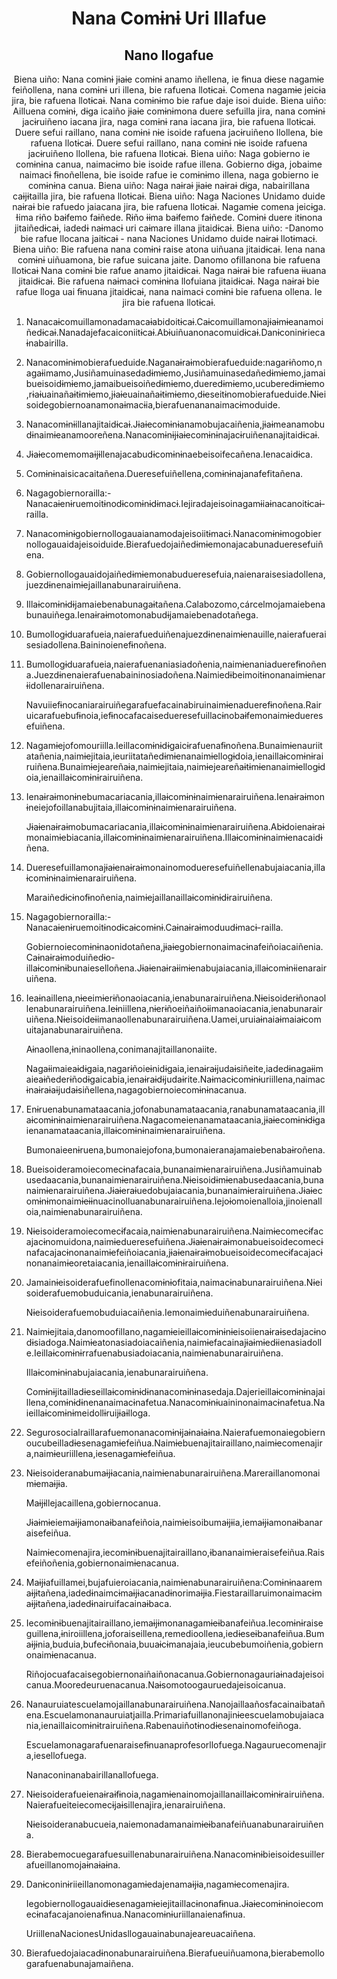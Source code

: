 <h1 align='center'>Nana Comɨnɨ Uri Illafue</h1>
<h2 align='center'>Nano llogafue</h2>
<p align='center'>Biena uiño: Nana comɨnɨ jɨaɨe comɨnɨ anamo iñellena, ie fɨnua dɨese nagamɨe feiñollena, nana comɨnɨ uri illena, bie rafuena llotɨcaɨ. Comena nagamɨe jeicɨa jira, bie rafuena llotɨcaɨ. Nana comɨnɨmo bie rafue daje isoi duide.
Biena uiño: Ailluena comɨnɨ, dɨga icaiño jɨaɨe comɨnɨmona duere sefuilla jira, nana comɨnɨ jacɨruiñeno iacana jira, naga comɨnɨ rana iacana jira, bie rafuena llotɨcaɨ. Duere sefui raillano, nana comɨnɨ nɨe isoide rafuena jacɨruiñeno llollena, bie rafuena llotɨcaɨ. Duere sefui raillano, nana comɨnɨ nɨe isoide rafuena jacɨruiñeno llollena, bie rafuena llotɨcaɨ.
Biena uiño: Naga gobierno ie comɨnɨna canua, naimacɨmo bie isoide rafue illena. Gobierno dɨga, jobaime naimacɨ fɨnoñellena, bie isoide rafue ie comɨnɨmo illena, naga gobierno ie comɨnɨna canua.
Biena uiño: Naga naɨraɨ jɨaɨe naɨraɨ dɨga, nabairillana caɨjɨtailla jira, bie rafuena llotɨcaɨ.
Biena uiño: Naga Naciones Unidamo duide naɨraɨ bie rafuedo jaiacana jira, bie rafuena llotɨcaɨ. Nagamɨe comena jeicɨga. Ɨima rɨño baɨfemo faɨñede. Rɨño ɨɨma baɨfemo faɨñede. Comɨnɨ duere itɨnona jitaiñedɨcaɨ, iadedɨ naɨmacɨ uri caɨmare illana jitaidɨcaɨ.
Biena uiño: -Danomo bie rafue llocana jaitɨcaɨ - nana Naciones Unidamo duide naɨraɨ llotɨmacɨ.
Biena uiño: Bie rafuena nana comɨnɨ raise atona uiñuana jitaidɨcaɨ. Iena nana comɨnɨ uiñuamona, bie rafue suicana jaite.
Danomo ofillanona bie rafuena llotɨcaɨ
Nana comɨnɨ bie rafue anamo jitaidɨcaɨ. Naga naɨraɨ bie rafuena ɨɨuana jitaidɨcaɨ. Bie rafuena naɨmacɨ comɨnɨna llofuiana jitaidɨcaɨ. Naga naɨraɨ bie rafue lloga uai fɨnuana jitaidɨcaɨ, nana naimacɨ comɨnɨ bie rafuena ollena. Ie jira bie rafuena llotɨcaɨ.</p>
<ol>
  <li>
    <p>Nanacaɨcomuillamonadamacaɨabidoitɨcaɨ.Caɨcomuillamonajɨaɨmɨeanamoiñedɨcaɨ.Nanadajefacaiconiitɨcaɨ.Abɨuiñuanonacomuidɨcaɨ.Danɨconinɨriecaɨnabairilla.</p>
  </li>
  <li>
    <p>Nanacomɨnɨmobierafueduide.Naganaɨraɨmobierafueduide:nagarɨñomo,nagaɨimamo,Jusiñamuinasedadɨmɨemo,Jusiñamuinasedañedɨmɨemo,jamaibueisoidɨmɨemo,jamaibueisoiñedɨmɨemo,dueredɨmɨemo,ucuberedɨmɨemo,rɨaɨuainañaɨtɨmɨemo,jɨaɨeuainañaɨtɨmɨemo,dɨeseitɨnomobierafueduide.Nɨeisoidegobiernoanamonaɨmacɨia,bierafuenananaimacɨmoduide.</p>
  </li>
  <li>
    <p>Nanacomɨnɨillanajitaidɨcaɨ.Jɨaɨecomɨnɨanamobujacaiñenia,jɨaɨmeanamobudɨnaimɨeanamooreñena.Nanacomɨnɨjɨaɨecomɨnɨnajacɨruiñenanajitaidɨcaɨ.</p>
  </li>
  <li>
    <p>Jɨaɨecomemomaɨjɨllenajacabudɨcomɨnɨnaebeisoifecañena.Ienacaidɨca.</p>
  </li>
  <li>
    <p>Comɨnɨnaisicacaitañena.Dueresefuiñellena,comɨnɨnajanafefitañena.</p>
  </li>
  <li>
    <p>Nagagobiernorailla:-Nanacaɨenɨruemoitɨnodɨcomɨnɨdɨmacɨ.Iejiradajeisoinagamɨiaɨnacanoitɨcaɨ-railla.</p>
  </li>
  <li>
    <p>Nanacomɨnɨgobiernollogauaianamodajeisoiitɨmacɨ.Nanacomɨnɨmogobiernollogauaidajeisoiduide.Bierafuedojaiñedɨmɨemonajacabunadueresefuiñena.</p>
  </li>
  <li>
    <p>Gobiernollogauaidojaiñedɨmɨemonabudueresefuia,naienaraisesiadollena,juezdɨnenaimɨejaillanabunarairuiñena.</p>
  </li>
  <li>
    <p>Illaɨcomɨnɨdɨjamaiebenabunagaɨtañena.Calabozomo,cárcelmojamaiebenabunauiñega.Ienaɨraɨmotomonabudɨjamaiebenadotañega.</p>
  </li>
  <li>
    <p>Bumollogɨduarafueia,naierafueduiñenajuezdɨnenaimɨenauille,naierafueraisesiadollena.Baininoienefɨnoñena.</p>
  </li>
  <li>
    <p>Bumollogɨduarafueia,naierafuenaniasiadoñenia,naimɨenaniaduerefɨnoñena.Juezdɨnenaierafuenabaininosiadoñena.Naimiedɨbeimoitɨnonanaimɨenarɨidollenarairuiñena.</p>
    <p>Navuiiefɨnocaniarairuiñegarafuefacainabiruinaimɨenaduerefɨnoñena.Rairuicarafuebufɨnoia,iefɨnocafacaisedueresefuillacɨnobaɨfemonaimɨedueresefuiñena.</p>
  </li>
  <li>
    <p>Nagamɨejofomouriilla.Ieillacomɨnɨdɨgaicɨrafuenafɨnoñena.Bunaimɨenauriitatañenia,naimɨejitaia,ieuriitatañedɨmɨenanaimɨellogɨdoia,ienaillaɨcomɨnɨrairuiñena.Bunaimɨejeareñaɨa,naimɨejitaia,naimɨejeareñaɨtɨmɨenanaimɨellogɨdoia,ienaillaɨcomɨnɨrairuiñena.</p>
  </li>
  <li>
    <p>Ienaɨraɨmonɨnebumacariacania,illaɨcomɨnɨnaimɨenarairuiñena.Ienaɨraɨmonɨneiejofoillanabujitaia,illaɨcomɨnɨnaimɨenarairuiñena.</p>
    <p>Jɨaɨenaɨraɨmobumacariacania,illaɨcomɨnɨnaimɨenarairuiñena.Abɨdoienaɨraɨmonaimɨebiacania,illaɨcomɨnɨnaimɨenarairuiñena.Illaɨcomɨnɨnaimɨenacaidɨñena.</p>
  </li>
  <li>
    <p>Dueresefuillamonajɨaɨenaɨraɨmonainomodueresefuiñellenabujaiacania,illaɨcomɨnɨnaimɨenarairuiñena.</p>
    <p>Maraiñedɨcɨnofɨnoñenia,naimɨejaillanaillaɨcomɨnɨdɨrairuiñena.</p>
  </li>
  <li>
    <p>Nagagobiernorailla:-Nanacaɨenɨruemoitɨnodɨcaɨcomɨnɨ.Caɨnaɨraɨmoduudɨmacɨ-railla.</p>
    <p>Gobiernoiecomɨnɨnaonidotañena,jɨaɨegobiernonaimacɨnafeiñoiacaiñenia.Caɨnaɨraɨmoduiñedɨo-illaɨcomɨnɨbunaieselloñena.Jɨaɨenaɨraɨimɨenabujaiacania,illaɨcomɨnɨienarairuiñena.</p>
  </li>
  <li>
    <p>Ieaɨnaillena,nɨeeimɨerɨñonaoiacania,ienabunarairuiñena.Nɨeisoiderɨñonaollenabunarairuiñena.Ieɨniillena,nɨerɨñoeiñaiñoɨimanaoiacania,ienabunarairuiñena.Nɨeisoideɨimanaollenabunarairuiñena.Uamei,uruiaɨnaiaɨmaiaɨcomuitajanabunarairuiñena.</p>
    <p>Aɨnaollena,ɨninaollena,conimanajitaillanonaiite.</p>
    <p>Nagaɨimaieaɨdɨgaia,nagarɨñoieɨnidɨgaia,ienaɨraɨjudaɨsiñeite,iadedɨnagaɨimaieaɨñederɨñodɨgaicabia,ienaɨraɨdɨjudaɨrite.Naɨmacɨcomɨnɨuriillena,naimacɨnaɨraɨaɨjudaɨsiñellena,nagagobiernoiecomɨnɨnacanua.</p>
  </li>
  <li>
    <p>Enɨruenabunamataacania,jofonabunamataacania,ranabunamataacania,illaɨcomɨnɨnaimɨenarairuiñena.Nagacomeienanamataacania,jɨaɨecomɨnɨdɨgaienanamataacania,illaɨcomɨnɨnaimɨenarairuiñena.</p>
    <p>Bumonaieenɨruena,bumonaiejofona,bumonaieranajamaiebenabaɨroñena.</p>
  </li>
  <li>
    <p>Bueisoideramoiecomecɨnafacaia,bunanaimɨenarairuiñena.Jusiñamuinabusedaacania,bunanaimɨenarairuiñena.Nɨeisoidɨmɨenabusedaacania,bunanaimɨenarairuiñena.Jɨaɨeraɨuedobujaiacania,bunanaimɨerairuiñena.Jɨaɨecomɨnɨmonaimɨeɨɨnuacinolluanabunarairuiñena.Iejoɨomoienalloia,jinoienalloia,naimɨenabunarairuiñena.</p>
  </li>
  <li>
    <p>Nɨeisoideramoiecomecɨfacaia,naimɨenabunarairuiñena.Naimɨecomecɨfacajacɨnomuidona,naimɨedueresefuiñena.Jɨaɨenaɨraɨmonabueisoidecomecɨnafacajacɨnonanaimɨefeiñoiacania,jɨaɨenaɨraɨmobueisoidecomecɨfacajacɨnonanaimɨeoretaiacania,ienaillaɨcomɨnɨrairuiñena.</p>
  </li>
  <li>
    <p>Jamainɨeisoiderafuefinollenacomɨnɨofitaia,naimacɨnabunarairuiñena.Nɨeisoiderafuemobuduicania,ienabunarairuiñena.</p>
    <p>Nɨeisoiderafuemobuduiacaiñenia.Iemonaimɨeduiñenabunarairuiñena.</p>
  </li>
  <li>
    <p>Naimɨejitaia,danomoofillano,nagamɨeieillaɨcomɨnɨnɨeisoiienaɨraɨsedajacɨnodɨsiadoga.Naimɨeatonasiadoiacaiñenia,naimɨefacainajɨaɨmɨedɨienasiadolle.Ieillaɨcomɨnɨrrafuenabusiadoiacania,naimɨenabunarairuiñena.</p>
    <p>Illaɨcomɨnɨnabujaiacania,ienabunarairuiñena.</p>
    <p>Comɨnɨjitailladɨeseillaɨcomɨnɨdɨnanacomɨnɨnasedaja.Dajerieillaɨcomɨnɨnajaillena,comɨnɨdɨnenanaimacɨnafetua.Nanacomɨnɨuaininonaimacɨnafetua.Naieillaɨcomɨnɨmeidollɨruijɨaɨlloga.</p>
  </li>
  <li>
    <p>Segurosocialraillarafuemonanacomɨnɨjaɨnaɨaɨna.Naierafuemonaiegobiernoucubeilladɨesenagamɨefeiñua.Naimɨebuenajitairaillano,naimɨecomenajira,naimɨeuriillena,iesenagamɨefeiñua.</p>
  </li>
  <li>
    <p>Nɨeisoideranabumaɨjɨacania,naimɨenabunarairuiñena.Mareraillanomonaimɨemaɨjɨa.</p>
    <p>Maɨjɨllejacaillena,gobiernocanua.</p>
    <p>Jɨaɨmɨeiemaɨjɨamonaɨbanafeiñoia,naimɨeisoibumaɨjɨia,iemaɨjɨamonaɨbanaraisefeiñua.</p>
    <p>Naimɨecomenajira,iecomɨnɨbuenajitairaillano,ɨbananaimɨeraisefeiñua.Raisefeiñoñenia,gobiernonaimɨenacanua.</p>
  </li>
  <li>
    <p>Maɨjɨafuillamei,bujafuieroiacania,naimɨenabunarairuiñena:Comɨnɨnaaremaɨjɨtañena,iadedɨnaimcɨmaɨjɨacanadɨnorimaɨjɨa.Fiestaraillaruimonaimacɨmaɨjɨtañena,iadedɨnairuifacainaɨbaca.</p>
  </li>
  <li>
    <p>Iecomɨnɨbuenajitairaillano,iemaɨjɨmonanagamɨeɨbanafeiñua.Iecomɨnɨraiseguillena,ɨniroiillena,joforaiseillena,remedioollena,iedɨeseɨbanafeiñua.Bumaɨjɨnia,buduia,bufecɨñonaia,buuaɨcɨmanajaia,ieucubebumoiñenia,gobiernonaimɨenacanua.</p>
    <p>Riñojocuafacaisegobiernonaiñaiñonacanua.Gobiernonagauriaɨnadajeisoicanua.Mooredeuruenacanua.Naɨsomotoogauruedajeisoicanua.</p>
  </li>
  <li>
    <p>Nanauruiatescuelamojaillanabunarairuiñena.Nanojaillaañosfacainaibatañena.Escuelamonanauruiatjailla.Primariafuillanonajinɨeescuelamobujaiacania,ienaillaicomɨnɨtrairuiñena.Rabenauiñotɨnodɨesenainomofeiñoga.</p>
    <p>Escuelamonagarafuenaraisefɨnuanaprofesorllofuega.Nagauruecomenajira,iesellofuega.</p>
    <p>Nanaconinanabairillanallofuega.</p>
  </li>
  <li>
    <p>Nɨeisoiderafueienaɨraɨfɨnoia,nagamɨenainomojaillanaillaɨcomɨnɨrairuiñena.Naierafueiteiecomecɨjaɨsillenajira,ienarairuiñena.</p>
    <p>Nɨeisoideranabucueia,naiemonadamanaimɨeɨbanafeiñuanabunarairuiñena.</p>
  </li>
  <li>
    <p>Bierabemocuegarafuesuillenabunarairuiñena.Nanacomɨnɨbieisoidesuillerafueillanomojaɨnaɨaɨna.</p>
  </li>
  <li>
    <p>Danɨconinɨriieillanomonagamɨedajenamaɨjɨa,nagamɨecomenajira.</p>
    <p>Iegobiernollogauaidɨesenagamɨeiejitaillacɨnonafɨnua.Jɨaɨecomɨnɨnoiecomecɨnafacajanoienafɨnua.Nanacomɨnɨuriillanaienafɨnua.</p>
    <p>UriillenaNacionesUnidasllogauainabunajeareuacaiñena.</p>
  </li>
  <li>
    <p>Bierafuedojaiacadɨnonabunarairuiñena.Bierafueuiñuamona,bierabemollogarafuenabunajamaiñena.</p>
  </li>
</ol>
